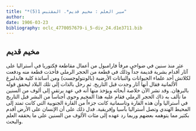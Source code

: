 ```yaml
---
title: "*سير العلم : مخيم قديم*. المقتبس 1(5)"
author: 
date: 1906-03-23
bibliography: oclc_4770057679-i_5-div_24.d1e3711.bib
---
```




##  مخيم قديم 


 عثر منذ سنين في ضواحي مرفأ فارامبول من أعمال مقاطعة فكتوريا في أستراليا على آثار أقدام بشرية قديمة جداً وذلك في قطعة من الحجر الرملي فأخذت قطعة منه ودفعت لكلاتش  أحد  علماء الحيوانات والنباتات الأرضية (بالونتولوجست) ومن أساتذة كلية هايدلبرغ الألمانية فقال أنها آثار وجدت قبل التاريخ. ثم رحل بالذات إلى تلك البلاد ليحقق قوله بالبرهان. وقد نشر الآن خلاصة أبحاثه ويؤخذ منها أنه في عهد يرتقي إلى ألوف من السنين ما تألف به ذاك الحجر الرملي فقام عليه هذا المخيم وحوى أجناساً من البشر قبل التاريخ في أستراليا وأن هذه القارة وتاسمانية كانت جزءاً من القارة الجنوبية التي كانت تمتد إلى المحيط الهندي وتصل أستراليا بآسيا وإفريقية. فدل ذلك على أن الإنسان على الأرض أقدم بكثير مما يتوهمه بعضهم وربما رد عهده إلى مئات الألوف من السنين على ما يحققه العلم والبحث. 
